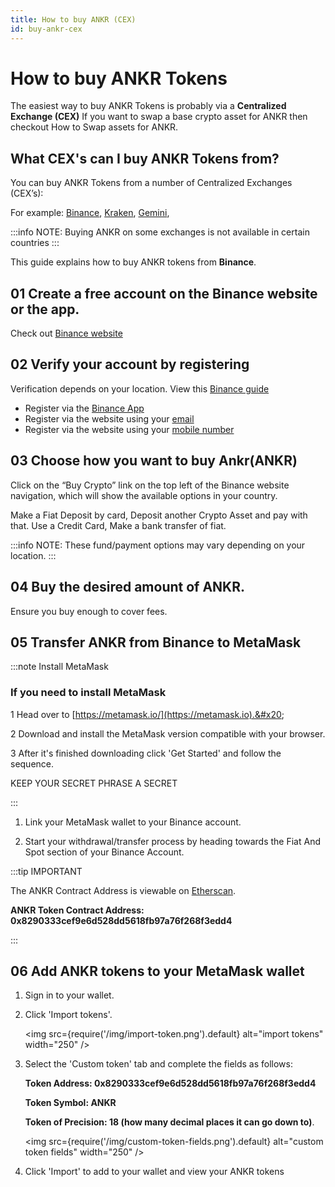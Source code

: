 ```yaml
---
title: How to buy ANKR (CEX)
id: buy-ankr-cex
---
```


# How to buy ANKR Tokens

The easiest way to buy ANKR Tokens is probably via a **Centralized Exchange (CEX)** If you want to swap a base crypto asset for ANKR then checkout How to Swap assets for ANKR.

## What CEX's can I buy ANKR Tokens from?

You can buy ANKR Tokens from a number of Centralized Exchanges (CEX’s):

For example: [Binance](https://www.binance.com), [Kraken](https://www.kraken.com), [Gemini](https://www.gemini.com), 

:::info
NOTE: Buying ANKR on some exchanges is not available in certain countries
:::

This guide explains how to buy ANKR tokens from **Binance**.&#x20;

## 01 Create a free account on the Binance website or the app.

Check out [Binance website](https://www.binance.com/)

## 02 Verify your account by registering

Verification depends on your location. View this [Binance guide](https://www.binance.com/en/support/faq/360027287111)

* Register via the [Binance App](https://www.binance.com/en/support/faq/360042718372)
* Register via the website using your [email](https://www.binance.com/en/support/faq/115003764911)
* Register via the website using your [mobile number](https://www.binance.com/en/support/faq/718f25947c2c4cf2ab0b28ca411e682a)


## 03 Choose how you want to buy Ankr(ANKR)
Click on the “Buy Crypto” link on the top left of the Binance website navigation, which will show the available options in your country.

Make a Fiat Deposit by card, Deposit another Crypto Asset and pay with that. Use a Credit Card, Make a bank transfer of fiat.

:::info
NOTE: These fund/payment options may vary depending on your location.
:::

## 04 Buy the desired amount of ANKR.

Ensure you buy enough to cover fees.

## 05 Transfer ANKR from Binance to MetaMask

:::note Install MetaMask

### If you need to install MetaMask

1 Head over to [https://metamask.io/](https://metamask.io).&#x20;

2 Download and install the MetaMask version compatible with your browser.&#x20;

3 After it's finished downloading click 'Get Started' and follow the sequence. 

KEEP YOUR SECRET PHRASE A SECRET

:::

1. Link your MetaMask wallet to your Binance account.

2. Start your withdrawal/transfer process by heading towards the Fiat And Spot section of your Binance Account.

:::tip IMPORTANT

The ANKR Contract Address is viewable on [Etherscan](https://etherscan.io/token/0x8290333cef9e6d528dd5618fb97a76f268f3edd4). 

**ANKR Token Contract Address: 0x8290333cef9e6d528dd5618fb97a76f268f3edd4**

:::

## 06 Add ANKR tokens to your MetaMask wallet

1. Sign in to your wallet. 

2. Click 'Import tokens'.

    <img src={require('/img/import-token.png').default} alt="import tokens" width="250" />

3. Select the 'Custom token' tab and complete the fields as follows: 

    **Token Address: 0x8290333cef9e6d528dd5618fb97a76f268f3edd4**

    **Token Symbol: ANKR** 

    **Token of Precision: 18 (how many decimal places it can go down to)**.

    <img src={require('/img/custom-token-fields.png').default} alt="custom token fields" width="250" />

4. Click 'Import' to add to your wallet and view your ANKR tokens








